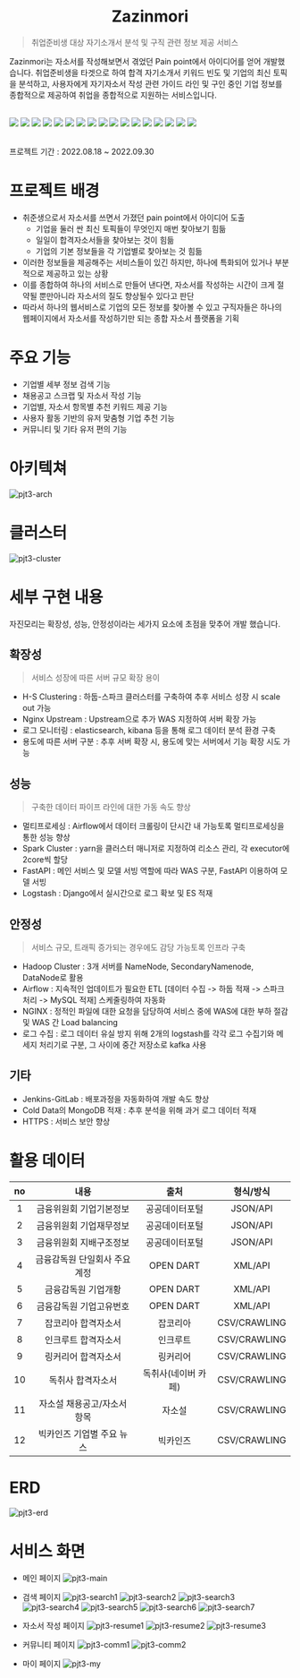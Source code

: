 <div align=center>
    <h1>Zazinmori</h1>
</div>

>취업준비생 대상 자기소개서 분석 및 구직 관련 정보 제공 서비스
> 

Zazinmori는 자소서를 작성해보면서 겪었던 Pain point에서 아이디어를 얻어 개발했습니다. 취업준비생을 타겟으로 하여 합격 자기소개서 키워드 빈도 및 기업의 최신 토픽을 분석하고, 사용자에게 자기자소서 작성 관련 가이드 라인 및 구인 중인 기업 정보를 종합적으로 제공하여 취업을 종합적으로 지원하는 서비스입니다.


<div align=left>
    <br>
    <img src="https://img.shields.io/badge/Python-3776AB?style=for-the-badge&logo=Python&logoColor=white">
    <img src="https://img.shields.io/badge/Apache%20Hadoop-66CCEE?style=for-the-badge&logo=Apache%20Hadoop&logoColor=white">
    <img src="https://img.shields.io/badge/Apache Spark-E25A1C?style=for-the-badge&logo=Apache Spark&logoColor=white">
    <img src="https://img.shields.io/badge/Apache Airflow-017CEE?style=for-the-badge&logo=Apache Airflow&logoColor=white">
    <img src="https://img.shields.io/badge/Apache Kafka-231F20?style=for-the-badge&logo=Apache Kafka&logoColor=white">  
    <img src="https://img.shields.io/badge/Elasticsearch-005571?style=for-the-badge&logo=Elasticsearch&logoColor=white">
    <img src="https://img.shields.io/badge/Logstash-005571?style=for-the-badge&logo=Logstash&logoColor=white">
    <img src="https://img.shields.io/badge/Kibana-005571?style=for-the-badge&logo=Kibana&logoColor=white">
    <img src="https://img.shields.io/badge/MySQL-4479A1?style=for-the-badge&logo=MySQL&logoColor=white">
    <img src="https://img.shields.io/badge/Amazon EC2-FF9900?style=for-the-badge&logo=Amazon EC2&logoColor=white">
    <img src="https://img.shields.io/badge/django-092E20?style=for-the-badge&logo=django&logoColor=white">
    <img src="https://img.shields.io/badge/Fastapi-009688?style=for-the-badge&logo=Fastapi&logoColor=white">
    <img src="https://img.shields.io/badge/Docker-2496ED?style=for-the-badge&logo=Docker&logoColor=white">  
    <img src="https://img.shields.io/badge/NGINX-009639?style=for-the-badge&logo=NGINX&logoColor=white">     
    <img src="https://img.shields.io/badge/Jenkins-D24939?style=for-the-badge&logo=Jenkins&logoColor=white">  
    <img src="https://img.shields.io/badge/Git-F05032?style=for-the-badge&logo=Git&logoColor=white">  
    <img src="https://img.shields.io/badge/Github-181717?style=for-the-badge&logo=Github&logoColor=white">  
</div>
<br>

프로젝트 기간 : 2022.08.18 ~ 2022.09.30

# 프로젝트 배경
- 취준생으로서 자소서를 쓰면서 가졌던 pain point에서 아이디어 도출
  - 기업을 둘러 싼 최신 토픽들이 무엇인지 매번 찾아보기 힘듦
  - 일일이 합격자소서들을 찾아보는 것이 힘듦
  - 기업의 기본 정보들을 각 기업별로 찾아보는 것 힘듦
- 이러한 정보들을 제공해주는 서비스들이 있긴 하지만, 하나에 특화되어 있거나 부분적으로 제공하고 있는 상황
- 이를 종합하여 하나의 서비스로 만들어 낸다면, 자소서를 작성하는 시간이 크게 절약될 뿐만아니라 자소서의 질도 향상될수 있다고 판단
- 따라서 하나의 웹서비스로 기업의 모든 정보를 찾아볼 수 있고 구직자들은 하나의 웹페이지에서 자소서를 작성하기만 되는 종합 자소서 플랫폼을 기획

# 주요 기능
- 기업별 세부 정보 검색 기능
- 채용공고 스크랩 및 자소서 작성 기능
- 기업별, 자소서 항목별 추천 키워드 제공 기능
- 사용자 활동 기반의 유저 맞춤형 기업 추천 기능
- 커뮤니티 및 기타 유저 편의 기능

# 아키텍쳐
![pjt3-arch](/images/pjt3-arch.png)

# 클러스터
![pjt3-cluster](/images/pjt3-cluster-edit.png)

# 세부 구현 내용
자진모리는 확장성, 성능, 안정성이라는 세가지 요소에 초점을 맞추어 개발 했습니다.

## 확장성
>서비스 성장에 따른 서버 규모 확장 용이
>
- H-S Clustering : 하둡-스파크 클러스터를 구축하여 추후 서비스 성장 시 scale out 가능
- Nginx Upstream : Upstream으로 추가 WAS 지정하여 서버 확장 가능
- 로그 모니터링 : elasticsearch, kibana 등을 통해 로그 데이터 분석 환경 구축
- 용도에 따른 서버 구분 : 추후 서버 확장 시, 용도에 맞는 서버에서 기능 확장 시도 가능

## 성능
>구축한 데이터 파이프 라인에 대한 가동 속도 향상
>
- 멀티프로세싱 : Airflow에서 데이터 크롤링이 단시간 내 가능토록 멀티프로세싱을 통한 성능 향상
- Spark Cluster : yarn을 클러스터 매니저로 지정하여 리소스 관리, 각 executor에 2core씩 할당
- FastAPI : 메인 서비스 및 모델 서빙 역할에 따라 WAS 구분, FastAPI 이용하여 모델 서빙
- Logstash : Django에서 실시간으로 로그 확보 및 ES 적재

## 안정성
>서비스 규모, 트래픽 증가되는 경우에도 감당 가능토록 인프라 구축
>
- Hadoop Cluster : 3개 서버를 NameNode, SecondaryNamenode, DataNode로 활용
- Airflow : 지속적인 업데이트가 필요한 ETL [데이터 수집 -> 하둡 적재 -> 스파크 처리 -> MySQL 적재] 스케줄링하여 자동화
- NGINX : 정적인 파일에 대한 요청을 담당하여 서비스 중에 WAS에 대한 부하 절감 및 WAS 간 Load balancing
- 로그 수집 : 로그 데이터 유실 방지 위해 2개의 logstash를 각각 로그 수집기와 메세지 처리기로 구분, 그 사이에 중간 저장소로 kafka 사용

## 기타
- Jenkins-GitLab : 배포과정을 자동화하여 개발 속도 향상
- Cold Data의 MongoDB 적재 : 추후 분석을 위해 과거 로그 데이터 적재
- HTTPS : 서비스 보안 향상

# 활용 데이터

|  no  |       내용        |       출처        |    형식/방식     |
|:----:|:---------------:|:---------------:|:------------:|
|  1   |  금융위원회 기업기본정보   |     공공데이터포털     |   JSON/API   |
|  2   |  금융위원회 기업재무정보   |     공공데이터포털     |   JSON/API   |
|  3   |  금융위원회 지배구조정보   |     공공데이터포털     |   JSON/API   |
|  4   | 금융감독원 단일회사 주요계정 |    OPEN DART    |   XML/API    |
|  5   |   금융감독원 기업개황    |    OPEN DART    |   XML/API    |
|  6   |  금융감독원 기업고유번호   |    OPEN DART    |   XML/API    |
|  7   |   잡코리아 합격자소서    |      잡코리아       | CSV/CRAWLING |
|  8   |   인크루트 합격자소서    |      인크루트       | CSV/CRAWLING |
|  9   |   링커리어 합격자소서    |      링커리어       | CSV/CRAWLING |
|  10  |    독취사 합격자소서    |   독취사(네이버 카페)   | CSV/CRAWLING |
|  11  | 자소설 채용공고/자소서 항목 |       자소설       | CSV/CRAWLING |
|  12  | 빅카인즈 기업별 주요 뉴스  |      빅카인즈       | CSV/CRAWLING |

# ERD
![pjt3-erd](/images/pjt3-erd.png)

# 서비스 화면
- 메인 페이지
![pjt3-main](/images/pjt3-main.png)

- 검색 페이지
![pjt3-search1](/images/pjt3-search1.png)
![pjt3-search2](/images/pjt3-search2.png)
![pjt3-search3](/images/pjt3-search3.png)
![pjt3-search4](/images/pjt3-search4.png)
![pjt3-search5](/images/pjt3-search5.png)
![pjt3-search6](/images/pjt3-search6.png)
![pjt3-search7](/images/pjt3-search7.png)

- 자소서 작성 페이지
![pjt3-resume1](/images/pjt3-resume1.png)
![pjt3-resume2](/images/pjt3-resume2.png)
![pjt3-resume3](/images/pjt3-resume3.png)

- 커뮤니티 페이지
![pjt3-comm1](/images/pjt3-comm1.png)
![pjt3-comm2](/images/pjt3-comm2.png)

- 마이 페이지
![pjt3-my](/images/pjt3-my.png)
